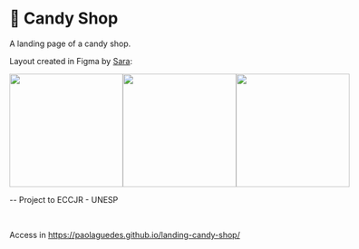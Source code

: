 # 🧁 Candy Shop

A landing page of a candy shop.
<br>

Layout created in Figma by <a href="https://github.com/SarahOFerreira">Sara</a>:

<div style="display:flex;">
<img src="https://user-images.githubusercontent.com/53832972/136988512-d5e58a61-0ffd-48fd-b666-68de61e2cd9e.png" width="200">
<img src="https://user-images.githubusercontent.com/53832972/136988508-65761392-e46f-4ef8-9de6-3a26a6f2ec6f.png" width="200">
<img src="https://user-images.githubusercontent.com/53832972/136988499-930a0ba9-95cb-403e-8a44-be7fc358071c.png" width="200">
</div>

-- Project to ECCJR - UNESP

<br>

Access in https://paolaguedes.github.io/landing-candy-shop/

